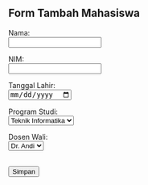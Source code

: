 <!-- tambah_mahasiswa.html -->
<h2>Form Tambah Mahasiswa</h2>
<form action="proses_tambah_mahasiswa.php" method="POST">
  <label>Nama:</label><br>
  <input type="text" name="nama"><br>

  <label>NIM:</label><br>
  <input type="text" name="nim"><br>

  <label>Tanggal Lahir:</label><br>
  <input type="date" name="tgl_lahir"><br>

  <label>Program Studi:</label><br>
  <select name="prodi">
    <option value="1">Teknik Informatika</option>
    <option value="2">Sistem Informasi</option>
  </select><br>

  <label>Dosen Wali:</label><br>
  <select name="dosen">
    <option value="1">Dr. Andi</option>
    <option value="2">Dr. Sari</option>
  </select><br><br>

  <input type="submit" value="Simpan">
</form>

